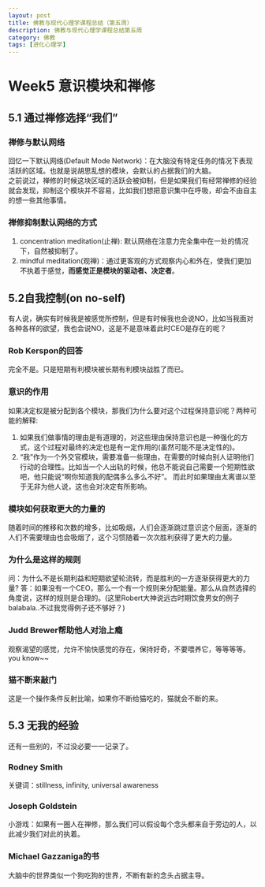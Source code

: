 ```yaml
---
layout: post
title: 佛教与现代心理学课程总结（第五周）
description: 佛教与现代心理学课程总结第五周
category: 佛教
tags: [进化心理学]
---
```


# Week5 意识模块和禅修

## 5.1 通过禅修选择“我们” 
### 禅修与默认网络
回忆一下默认网络(Default Mode Network)：在大脑没有特定任务的情况下表现活跃的区域。也就是说胡思乱想的模块，会默认的占据我们的大脑。   
之前说过，禅修的时候这块区域的活跃会被抑制，但是如果我们有经常禅修的经验就会发现，抑制这个模块并不容易，比如我们想把意识集中在呼吸，却会不由自主的想一些其他事情。  

### 禅修抑制默认网络的方式
1. concentration meditation(止禅): 默认网络在注意力完全集中在一处的情况下，自然被抑制了。
2. mindful meditation(观禅)：通过更客观的方式观察内心和外在，使我们更加不执着于感觉，**而感觉正是模块的驱动者、决定者**。

## 5.2自我控制(on no-self)
有人说，确实有时候我是被感觉所控制，但是有时候我也会说NO，比如当我面对各种各样的欲望，我也会说NO，这是不是意味着此时CEO是存在的呢？ 
### Rob Kerspon的回答
完全不是。只是短期有利模块被长期有利模块战胜了而已。

### 意识的作用
如果决定权是被分配到各个模块，那我们为什么要对这个过程保持意识呢？两种可能的解释:  

1. 如果我们做事情的理由是有道理的，对这些理由保持意识也是一种强化的方式，这个过程对最终的决定也是有一定作用的(虽然可能不是决定性的)。
2. “我”作为一个外交官模块，需要准备一些理由，在需要的时候向别人证明他们行动的合理性。比如当一个人出轨的时候，他总不能说自己需要一个短期性欲吧，他只能说“啊你知道我的配偶多么多么不好”。 而此时如果理由太离谱以至于无非为他人说，这也会对决定有所影响。

### 模块如何获取更大的力量的
随着时间的推移和次数的增多，比如吸烟，人们会逐渐跳过意识这个层面，逐渐的人们不需要理由也会吸烟了，这个习惯随着一次次胜利获得了更大的力量。 

### 为什么是这样的规则
问：为什么不是长期利益和短期欲望轮流转，而是胜利的一方逐渐获得更大的力量?
答：如果没有一个CEO，那么一个有一个规则来分配能量。那么从自然选择的角度说，这样的规则是合理的。(这里Robert大神说远古时期饮食男女的例子balabala..不过我觉得例子还不够好？)

### Judd Brewer帮助他人对治上瘾
观察渴望的感觉，允许不愉快感觉的存在，保持好奇，不要喂养它，等等等等。you know~~

### 猫不断来敲门
这是一个操作条件反射比喻，如果你不断给猫吃的，猫就会不断的来。

## 5.3 无我的经验
还有一些别的，不过没必要一一记录了。  
### Rodney Smith
关键词：stillness, infinity, universal awareness 

### Joseph Goldstein
小游戏：如果有一圈人在禅修，那么我们可以假设每个念头都来自于旁边的人，以此减少我们对此的执着。

### Michael Gazzaniga的书
大脑中的世界类似一个狗吃狗的世界，不断有新的念头占据主导。 

